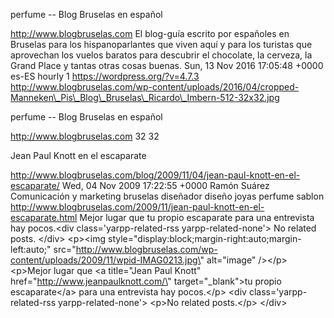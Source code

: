 perfume -- Blog Bruselas en español

http://www.blogbruselas.com El blog-guía escrito por españoles en
Bruselas para los hispanoparlantes que viven aquí y para los turistas
que aprovechan los vuelos baratos para descubrir el chocolate, la
cerveza, la Grand Place y tantas otras cosas buenas. Sun, 13 Nov 2016
17:05:48 +0000 es-ES hourly 1 https://wordpress.org/?v=4.7.3
http://www.blogbruselas.com/wp-content/uploads/2016/04/cropped-Manneken\_Pis\_Blog\_Bruselas\_Ricardo\_Imbern-512-32x32.jpg

perfume -- Blog Bruselas en español

http://www.blogbruselas.com 32 32

Jean Paul Knott en el escaparate

http://www.blogbruselas.com/blog/2009/11/04/jean-paul-knott-en-el-escaparate/
Wed, 04 Nov 2009 17:22:55 +0000 Ramón Suárez Comunicación y marketing
bruselas diseñador diseño joyas perfume sablon
http://www.blogbruselas.com/2009/11/jean-paul-knott-en-el-escaparate.html
Mejor lugar que tu propio escaparate para una entrevista hay pocos.\<div
class=\'yarpp-related-rss yarpp-related-none\'\> No related posts.
\</div\> \<p\>\<img
style=\"display:block;margin-right:auto;margin-left:auto;\"
src=\"http://www.blogbruselas.com/wp-content/uploads/2009/11/wpid-IMAG0213.jpg\"
alt=\"image\" /\>\</p\> \<p\>Mejor lugar que \<a title=\"Jean Paul
Knott\" href=\"http://www.jeanpaulknott.com/\" target=\"\_blank\"\>tu
propio escaparate\</a\> para una entrevista hay pocos.\</p\> \<div
class=\'yarpp-related-rss yarpp-related-none\'\> \<p\>No related
posts.\</p\> \</div\>
